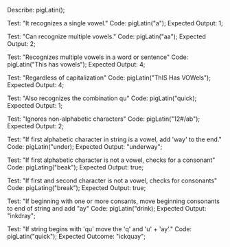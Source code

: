Describe: pigLatin();

Test: "It recognizes a single vowel."
Code: pigLatin("a");
Expected Output: 1;

Test: "Can recognize multiple vowels."
Code: pigLatin("aa");
Expected Output: 2;

Test: "Recognizes multiple vowels in a word or sentence"
Code: pigLatin("This has vowels");
Expected Output: 4;

Test: "Regardless of capitalization"
Code: pigLatin("ThIS Has VOWels");
Expected Output: 4;

Test: "Also recognizes the combination qu"
Code: pigLatin("quick);
Expected Output: 1;

Test: "Ignores non-alphabetic characters"
Code: pigLatin("12#/ab");
Expected Output: 2;

Test: "If first alphabetic character in string is a vowel, add 'way' to the end."
Code: pigLatin("under);
Expected Output: "underway";

Test: "If first alphabetic character is not a vowel, checks for a consonant"
Code: pigLating("beak");
Expected Output: true;

Test: "If first and second character is not a vowel, checks for consonants"
Code: pigLating("break");
Expected Output: true;

Test: "If beginning with one or more consants, move beginning consonants to end of string and add "ay"
Code: pigLatin("drink);
Expected Output: "inkdray";

Test: "If string begins with 'qu' move the 'q' and 'u' + 'ay'."
Code: pigLatin("quick");
Expected Outcome: "ickquay";
